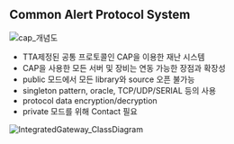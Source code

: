 ## Common Alert Protocol System

![cap_개념도](https://user-images.githubusercontent.com/62281279/76965912-7fcedc80-6968-11ea-9cbd-938d6b98c61e.jpg)

- TTA제정된 공통 프로토콜인 CAP을 이용한 재난 시스템
- CAP을 사용한 모든 서버 및 장비는 연동 가능한 장점과 확장성
- public 모드에서 모든 library와 source 오픈 불가능
- singleton pattern, oracle, TCP/UDP/SERIAL 등의 사용
- protocol data encryption/decryption
- private 모드를 위해 Contact 필요

![IntegratedGateway_ClassDiagram](https://user-images.githubusercontent.com/62281279/76965934-86f5ea80-6968-11ea-9ab6-1310eda32765.jpg)
